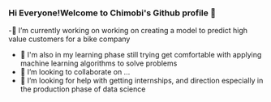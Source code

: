 ### Hi Everyone!Welcome to Chimobi's Github profile 👋

-🔭 I’m currently working on working on creating a model to predict high value customers for a bike company
- 🌱 I'm also in my learning phase still trying get comfortable with applying machine learning algorithms to solve problems
- 👯 I’m looking to collaborate on ...
- 🤔 I’m looking for help with getting internships, and direction especially in the production phase of data science


